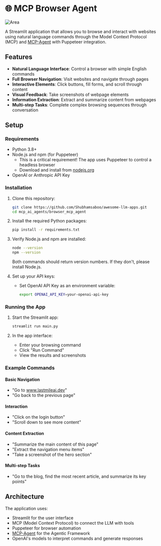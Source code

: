 # 🌐 MCP Browser Agent

![Area](https://github.com/user-attachments/assets/285a6a02-c1a9-4581-b32b-b244f665f648)

A Streamlit application that allows you to browse and interact with websites using natural language commands through the Model Context Protocol (MCP) and [MCP-Agent](https://github.com/lastmile-ai/mcp-agent) with Puppeteer integration.

## Features

- **Natural Language Interface**: Control a browser with simple English commands
- **Full Browser Navigation**: Visit websites and navigate through pages
- **Interactive Elements**: Click buttons, fill forms, and scroll through content
- **Visual Feedback**: Take screenshots of webpage elements
- **Information Extraction**: Extract and summarize content from webpages
- **Multi-step Tasks**: Complete complex browsing sequences through conversation

## Setup

### Requirements

- Python 3.8+
- Node.js and npm (for Puppeteer)
  - This is a critical requirement! The app uses Puppeteer to control a headless browser
  - Download and install from [nodejs.org](https://nodejs.org/)
- OpenAI or Anthropic API Key

### Installation

1. Clone this repository:
   ```bash
   git clone https://github.com/Shubhamsaboo/awesome-llm-apps.git
   cd mcp_ai_agents/browser_mcp_agent
   ```

2. Install the required Python packages:
   ```bash
   pip install -r requirements.txt
   ```

3. Verify Node.js and npm are installed:
   ```bash
   node --version
   npm --version
   ```
   Both commands should return version numbers. If they don't, please install Node.js.

4. Set up your API keys:
   - Set OpenAI API Key as an environment variable:
     ```bash
     export OPENAI_API_KEY=your-openai-api-key
     ```


### Running the App

1. Start the Streamlit app:
   ```bash
   streamlit run main.py
   ```

2. In the app interface:
   - Enter your browsing command
   - Click "Run Command"
   - View the results and screenshots

### Example Commands

#### Basic Navigation
- "Go to www.lastmileai.dev"
- "Go back to the previous page"

#### Interaction
- "Click on the login button"
- "Scroll down to see more content"

#### Content Extraction
- "Summarize the main content of this page"
- "Extract the navigation menu items"
- "Take a screenshot of the hero section"

#### Multi-step Tasks
- "Go to the blog, find the most recent article, and summarize its key points"

## Architecture

The application uses:
- Streamlit for the user interface
- MCP (Model Context Protocol) to connect the LLM with tools
- Puppeteer for browser automation
- [MCP-Agent](https://github.com/lastmile-ai/mcp-agent/) for the Agentic Framework
- OpenAI's models to interpret commands and generate responses
